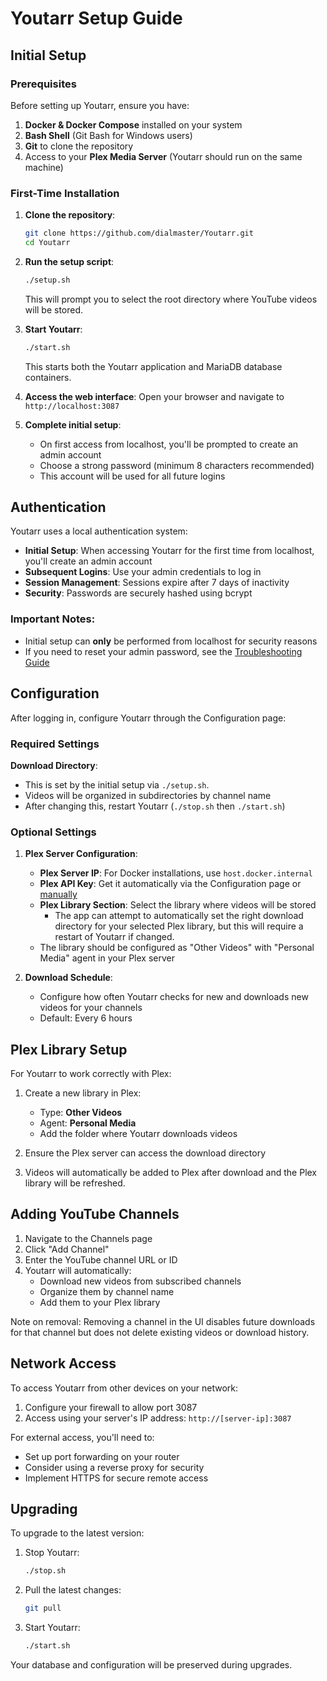# Youtarr Setup Guide

## Initial Setup

### Prerequisites

Before setting up Youtarr, ensure you have:

1. **Docker & Docker Compose** installed on your system
2. **Bash Shell** (Git Bash for Windows users)
3. **Git** to clone the repository
4. Access to your **Plex Media Server** (Youtarr should run on the same machine)

### First-Time Installation

1. **Clone the repository**:
   ```bash
   git clone https://github.com/dialmaster/Youtarr.git
   cd Youtarr
   ```

2. **Run the setup script**:
   ```bash
   ./setup.sh
   ```
   This will prompt you to select the root directory where YouTube videos will be stored.

3. **Start Youtarr**:
   ```bash
   ./start.sh
   ```
   This starts both the Youtarr application and MariaDB database containers.

4. **Access the web interface**:
   Open your browser and navigate to `http://localhost:3087`

5. **Complete initial setup**:
   - On first access from localhost, you'll be prompted to create an admin account
   - Choose a strong password (minimum 8 characters recommended)
   - This account will be used for all future logins

## Authentication

Youtarr uses a local authentication system:

- **Initial Setup**: When accessing Youtarr for the first time from localhost, you'll create an admin account
- **Subsequent Logins**: Use your admin credentials to log in
- **Session Management**: Sessions expire after 7 days of inactivity
- **Security**: Passwords are securely hashed using bcrypt

### Important Notes:
- Initial setup can **only** be performed from localhost for security reasons
- If you need to reset your admin password, see the [Troubleshooting Guide](TROUBLESHOOTING.md#reset-admin-password)

## Configuration

After logging in, configure Youtarr through the Configuration page:

### Required Settings

**Download Directory**:
- This is set by the initial setup via `./setup.sh`.
- Videos will be organized in subdirectories by channel name
- After changing this, restart Youtarr (`./stop.sh` then `./start.sh`)

### Optional Settings

1. **Plex Server Configuration**:
   - **Plex Server IP**: For Docker installations, use `host.docker.internal`
   - **Plex API Key**: Get it automatically via the Configuration page or [manually](https://www.plexopedia.com/plex-media-server/general/plex-token/)
   - **Plex Library Section**: Select the library where videos will be stored
     - The app can attempt to automatically set the right download directory for your selected
       Plex library, but this will require a restart of Youtarr if changed.
   - The library should be configured as "Other Videos" with "Personal Media" agent in your Plex server

2. **Download Schedule**:
    - Configure how often Youtarr checks for new and downloads new videos for your channels
    - Default: Every 6 hours

## Plex Library Setup

For Youtarr to work correctly with Plex:

1. Create a new library in Plex:
   - Type: **Other Videos**
   - Agent: **Personal Media**
   - Add the folder where Youtarr downloads videos

2. Ensure the Plex server can access the download directory

3. Videos will automatically be added to Plex after download and the Plex library will be refreshed.

## Adding YouTube Channels

1. Navigate to the Channels page
2. Click "Add Channel"
3. Enter the YouTube channel URL or ID
4. Youtarr will automatically:
   - Download new videos from subscribed channels
   - Organize them by channel name
   - Add them to your Plex library

Note on removal: Removing a channel in the UI disables future downloads for that channel but does not delete existing videos or download history.

## Network Access

To access Youtarr from other devices on your network:

1. Configure your firewall to allow port 3087
2. Access using your server's IP address: `http://[server-ip]:3087`

For external access, you'll need to:
- Set up port forwarding on your router
- Consider using a reverse proxy for security
- Implement HTTPS for secure remote access

## Upgrading

To upgrade to the latest version:

1. Stop Youtarr:
   ```bash
   ./stop.sh
   ```

2. Pull the latest changes:
   ```bash
   git pull
   ```

3. Start Youtarr:
   ```bash
   ./start.sh
   ```

Your database and configuration will be preserved during upgrades.
